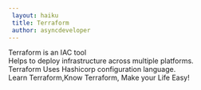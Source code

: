 ```yaml
---
 layout: haiku
 title: Terraform
 author: asyncdeveloper
---
```


Terraform is an IAC tool<br/>
Helps to deploy infrastructure across multiple platforms.<br>
Terraform Uses Hashicorp configuration language.<br>
Learn Terraform,Know Terraform, Make your Life Easy!<br/>
